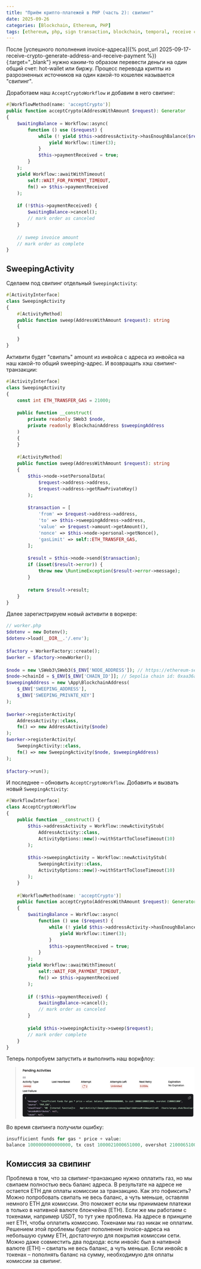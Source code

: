```yaml
---
title: "Приём крипто-платежей в PHP (часть 2): свипинг"
date: 2025-09-26
categories: [Blockchain, Ethereum, PHP]
tags: [ethereum, php, sign transaction, blockchain, temporal, receive crypto] 
---
```


После [успешного пополнения invoice-адреса]({% post_url 2025-09-17-receive-crypto-generate-address-and-receive-payment %}){:target="_blank"} 
нужно каким-то образом перевести деньги на один общий счет: hot-wallet или биржу. Процесс перевода 
крипты из разрозненных источников на один какой-то кошелек называется "свипинг". 

Доработаем наш `AcceptCryptoWorkflow` и добавим в него свипинг:

```php
#[WorkflowMethod(name: 'acceptCrypto')]
public function acceptCrypto(AddressWithAmount $request): Generator
{
    $waitingBalance = Workflow::async(
        function () use ($request) {
            while (! yield $this->addressActivity->hasEnoughBalance($request)) {
                yield Workflow::timer(3);
            }
            $this->paymentReceived = true;
        }
    );
    yield Workflow::awaitWithTimeout(
        self::WAIT_FOR_PAYMENT_TIMEOUT, 
        fn() => $this->paymentReceived
    );
    
    if (!$this->paymentReceived) {
        $waitingBalance->cancel();
        // mark order as canceled
    }
    
    // sweep invoice amount
    // mark order as complete
}
```

## SweepingActivity

Сделаем под свипинг отдельный `SweepingActivity`:

```php
#[ActivityInterface]
class SweepingActivity
{
    #[ActivityMethod]
    public function sweep(AddressWithAmount $request): string
    {
        
    }
}
```

Активити будет "свипать" amount из инвойса с адреса из инвойса на наш какой-то общий sweeping-адрес. И 
возвращать хэш свипинг-транзакции:

```php
#[ActivityInterface]
class SweepingActivity
{
    const int ETH_TRANSFER_GAS = 21000;

    public function __construct(
        private readonly SWeb3 $node,
        private readonly BlockchainAddress $sweepingAddress
    )
    {
    }

    #[ActivityMethod]
    public function sweep(AddressWithAmount $request): string
    {
        $this->node->setPersonalData(
            $request->address->address,
            $request->address->getRawPrivateKey()
        );

        $transaction = [
            'from' => $request->address->address,
            'to' => $this->sweepingAddress->address,
            'value' => $request->amount->getAmount(),
            'nonce' => $this->node->personal->getNonce(),
            'gasLimit' => self::ETH_TRANSFER_GAS,
        ];

        $result = $this->node->send($transaction);
        if (isset($result->error)) {
            throw new \RuntimeException($result->error->message);
        }

        return $result->result;
    }
}
```

Далее зарегистрируем новый активити в воркере:

```php
// worker.php
$dotenv = new Dotenv();
$dotenv->load(__DIR__.'/.env');

$factory = WorkerFactory::create();
$worker = $factory->newWorker();

$node = new \SWeb3\SWeb3($_ENV['NODE_ADDRESS']); // https://ethereum-sepolia-rpc.publicnode.com
$node->chainId = $_ENV[$_ENV['CHAIN_ID']]; // Sepolia chain id: 0xaa36a7 
$sweepingAddress = new \App\BlockchainAddress(
    $_ENV['SWEEPING_ADDRESS'],
    $_ENV['SWEEPING_PRIVATE_KEY']
);

$worker->registerActivity(
    AddressActivity::class,
    fn() => new AddressActivity($node)
);
$worker->registerActivity(
    SweepingActivity::class,
    fn() => new SweepingActivity($node, $sweepingAddress)
);

$factory->run();    
```

И последнее – обновить `AcceptCryptoWorkflow`. Добавить и вызвать новый `SweepingActivity`:

```php
#[WorkflowInterface]
class AcceptCryptoWorkflow
{
    public function __construct() {
        $this->addressActivity = Workflow::newActivityStub(
            AddressActivity::class,
            ActivityOptions::new()->withStartToCloseTimeout(10)
        );

        $this->sweepingActivity = Workflow::newActivityStub(
            SweepingActivity::class,
            ActivityOptions::new()->withStartToCloseTimeout(10)
        );
    }

    #[WorkflowMethod(name: 'acceptCrypto')]
    public function acceptCrypto(AddressWithAmount $request): Generator
    {
        $waitingBalance = Workflow::async(
            function () use ($request) {
                while (! yield $this->addressActivity->hasEnoughBalance($request)) {
                    yield Workflow::timer(3);
                }
                $this->paymentReceived = true;
            }
        );
        yield Workflow::awaitWithTimeout(
            self::WAIT_FOR_PAYMENT_TIMEOUT, 
            fn() => $this->paymentReceived
        );
        
        if (!$this->paymentReceived) {
            $waitingBalance->cancel();
            // mark order as canceled
        }

        yield $this->sweepingActivity->sweep($request);
        // mark order complete
    }
}
```

Теперь попробуем запустить и выполнить наш воркфлоу:

>![](/assets/img/posts/receive-crypto-sweeping-failure.png)

Во время свипинга получили ошибку:

```php
insufficient funds for gas * price + value: 
balance 1000000000000000, tx cost 1000021000651000, overshot 21000651000
```


## Комиссия за свипинг

Проблема в том, что за свипинг-транзакцию нужно оплатить газ, но мы свипаем полностью весь баланс адреса. 
В результате на адресе не остается ETH для оплаты комиссии за транзакцию. Как это пофиксить? Можно попробовать 
свипать не весь баланс, а чуть меньше, оставляя немного ETH для комиссии. Это поможет если мы принимаем
платежи в только в нативной валюте блокчейна (ETH). Если же мы работаем с токенами, например USDT, то тут 
уже проблема. На адресе в принципе нет ETH, чтобы оплатить комиссию. Токенами мы газ никак не оплатим. 
Решением этой проблемы будет пополнение invoice-адреса на небольшую сумму ETH, достаточную для покрытия комиссии 
сети. Можно даже совместить два подхода: если инвойс был в нативной валюте (ETH) – свипать не весь баланс, а чуть
меньше. Если инвойс в токенах – пополнять баланс на сумму, необходимую для оплаты комиссии за свипинг.






